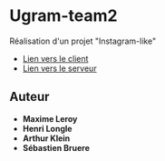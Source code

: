 # Ugram-team2

Réalisation d'un projet "Instagram-like"

* [Lien vers le client](./client/)
* [Lien vers le serveur](./server/)

## Auteur

* **Maxime Leroy**
* **Henri Longle**
* **Arthur Klein**
* **Sébastien Bruere**
